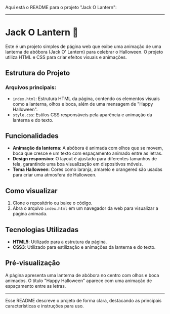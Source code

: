 Aqui está o README para o projeto "Jack O Lantern":

---

# Jack O Lantern 🎃

Este é um projeto simples de página web que exibe uma animação de uma lanterna de abóbora (Jack O' Lantern) para celebrar o Halloween. O projeto utiliza HTML e CSS para criar efeitos visuais e animações.

## Estrutura do Projeto

### Arquivos principais:

- `index.html`: Estrutura HTML da página, contendo os elementos visuais como a lanterna, olhos e boca, além de uma mensagem de "Happy Halloween".
- `style.css`: Estilos CSS responsáveis pela aparência e animação da lanterna e do texto.

## Funcionalidades

- **Animação da lanterna**: A abóbora é animada com olhos que se movem, boca que cresce e um texto com espaçamento animado entre as letras.
- **Design responsivo**: O layout é ajustado para diferentes tamanhos de tela, garantindo uma boa visualização em dispositivos móveis.
- **Tema Halloween**: Cores como laranja, amarelo e orangered são usadas para criar uma atmosfera de Halloween.

## Como visualizar

1. Clone o repositório ou baixe o código.
2. Abra o arquivo `index.html` em um navegador da web para visualizar a página animada.

## Tecnologias Utilizadas

- **HTML5**: Utilizado para a estrutura da página.
- **CSS3**: Utilizado para estilização e animações da lanterna e do texto.

## Pré-visualização

A página apresenta uma lanterna de abóbora no centro com olhos e boca animados. O título "Happy Halloween" aparece com uma animação de espaçamento entre as letras.

---

Esse README descreve o projeto de forma clara, destacando as principais características e instruções para uso.
